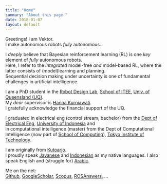 ```yaml
---
title: "Home"
summary: "About this page."
date: 2018-01-07
layout: default
---
```


Greetings! I am Vektor. <br />
I make autonomous robots _fully_ autonomous.

I _deeply_ believe that Bayesian reinforcement learning (RL) is one _key_ element of _fully_ autonomous robots. <br />
Here, I refer to the _integrated_ model-free _and_ model-based RL, where the latter consists of (model)learning and planning. <br />
Sequential decision making under uncertainty is one of fundamental challenges in artificial intelligence.

I am a PhD student in the [Robot Design Lab](http://robotics.itee.uq.edu.au), [School of ITEE](http://www.itee.uq.edu.au/), [Univ. of Queensland (UQ)](https://www.uq.edu.au/). <br />
My _dear_ supervisor is [Hanna Kurniawati](http://robotics.itee.uq.edu.au/~hannakur/dokuwiki/doku.php?id=wiki:welcome). <br />
I gratefully acknowledge the financial support of the UQ.

I graduated in electrical eng (control stream, bachelor) from the [Dept of Electrical Eng](http://www.ee.ui.ac.id), [University of Indonesia](http://www.ui.ac.id/en/) and <br />
in computational intelligence (master) from the Dept of Computational Intelligence (now part of [School of Computing](https://www.titech.ac.jp/english/about/organization/schools/organization04.html)), [Tokyo Institute of Technology](https://www.titech.ac.jp/english/).

I am originally from [Kutoarjo](https://geographic.org/geographic_names/name.php?uni=-3713855&fid=2393&c=indonesia). <br />
I proudly speak [Javanese](https://en.wikipedia.org/wiki/Javanese_language) and [Indonesian](https://en.wikipedia.org/wiki/Indonesian_language) as my native languages.
I also speak English and (struggle for) [Arabic](https://en.wikipedia.org/wiki/Arabic).

Me on the net: <br/>
[Github](https://github.com/tttor), [GoogleScholar](https://scholar.google.com/citations?user=AYOBcPYAAAAJ), [Scopus](https://www.scopus.com/authid/detail.uri?authorId=56595210300), [ROSAnswers](https://answers.ros.org/users/1552/tor/), ...

